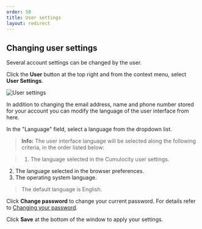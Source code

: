 ```yaml
---
order: 50
title: User settings
layout: redirect
---
```


## <a name="settings"></a>Changing user settings

Several account settings can be changed by the user. 

Click the **User** button at the top right and from the context menu, select **User Settings**. 

<img src="/guides/users-guide/Overview/Overview_UserSettings.png" alt="User settings"  style="max-width: 60%">

In addition to changing the email address, name and phone number stored for your account you can modify the language of the user interface from here. 

In the "Language" field, select a language from the dropdown list.

>**Info:** The user interface language will be selected along the following criteria, in the order listed below:

>1. The language selected in the Cumulocity user settings.
2. The language selected in the browser preferences.
3. The operating system language.

>The default language is English.

Click **Change password** to change your current password. For details refer to [Changing your password](#change-password).

Click **Save** at the bottom of the window to apply your settings.